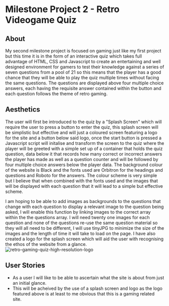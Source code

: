 # Milestone Project 2 - Retro Videogame Quiz

## About

My second milestone project is focused on gaming just like my first project but this time it is in the form of an interactive quiz which takes full advantage of HTML, CSS and Javascript to create an entertaining and well designed environment for gamers to test their knowledge against a series of seven questions from a pool of 21 so this means that the player has a good chance that they will be able to play the quiz multiple times without facing the same questions. The questions are displayed above four multiple choice answers, each having the requisite answer contained within the button and each question follows the theme of retro gaming.

## Aesthetics

The user will first be introduced to the quiz by a "Splash Screen" which will require the user to press a button to enter the quiz, this splash screen will be simplistic but effective and will just a coloured screen featuring a logo for the site and a button below said logo, once the start button is pressed a Javascript script will initalise and transform the screen to the quiz where the player will be greeted with a simple set up of a container that holds the quiz question, data below it that records how many correct or incorrect answers the player has made as well as a question counter and will be followed by four multiple choice answers below the player data. The background colour of the website is Black and the fonts used are Orbitron for the headings and questions and Roboto for the answers. The colour scheme is very simple but I believe that when combined with the fonts used and the images that will be displayed with each question that it will lead to a simple but effective scheme.

I am hoping to be able to add images as backgrounds to the questions that change with each question to display a relevant image to the question being asked, I will enable this function by linking images to the correct array within the the questions array. I will need twenty one images for each question and none of the questions re-use the same question material so they will all need to be different, I will use tinyJPG to minimize the size of the images and the length of time it will take to load on the page. 
I have also created a logo for the splash screen which will aid the user with recognising the ethos of the website from a glance.
![retro-gaming-quiz-high-resolution-logo](https://github.com/Aansteydev/mp2-quiz/assets/137046660/4d7cbbac-d083-4a03-aa34-fff5ba074329)

## User Stories

- As a user I will like to be able to ascertain what the site is about from just an initial glance.
- This will be acheived by the use of a splash screen and logo as the logo featured above is at least to me obvious that this is a gaming related site.
